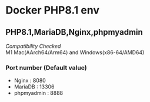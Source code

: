 # Docker PHP8.1 env  

## PHP8.1,MariaDB,Nginx,phpmyadmin  
*Compatibility Checked*   
M1 Mac(AArch64/Arm64)  and Windows(x86-64/AMD64)  
### Port number (Default value)
* Nginx : 8080
* MariaDB : 13306
* phpmyadmin : 8888
